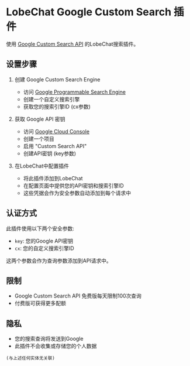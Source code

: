 # LobeChat Google Custom Search 插件

使用 [Google Custom Search API](https://developers.google.com/custom-search) 的LobeChat搜索插件。

## 设置步骤

1. 创建 Google Custom Search Engine
   - 访问 [Google Programmable Search Engine](https://programmablesearch.google.com/create)
   - 创建一个自定义搜索引擎
   - 获取您的搜索引擎ID (cx参数)

2. 获取 Google API 密钥
   - 访问 [Google Cloud Console](https://console.cloud.google.com/)
   - 创建一个项目
   - 启用 "Custom Search API"
   - 创建API密钥 (key参数)

3. 在LobeChat中配置插件
   - 将此插件添加到LobeChat
   - 在配置页面中提供您的API密钥和搜索引擎ID
   - 这些凭据会作为安全参数自动添加到每个请求中

## 认证方式

此插件使用以下两个安全参数:
- `key`: 您的Google API密钥
- `cx`: 您的自定义搜索引擎ID

这两个参数会作为查询参数添加到API请求中。

## 限制

- Google Custom Search API 免费版每天限制100次查询
- 付费版可获得更多配额

## 隐私

- 您的搜索查询将发送到Google
- 此插件不会收集或存储您的个人数据

`(与上述任何实体无关联)`
